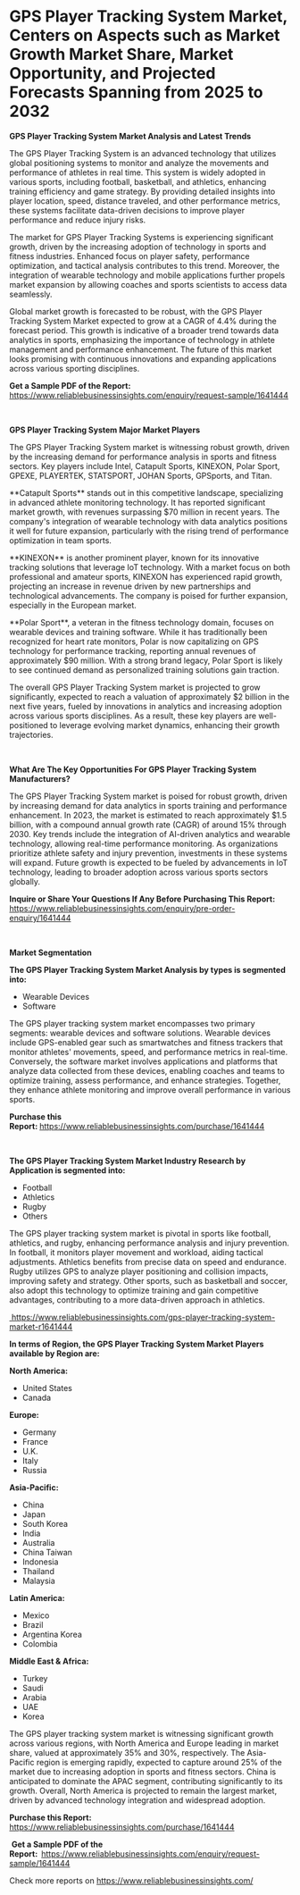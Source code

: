 <p><h1>GPS Player Tracking System Market, Centers on Aspects such as Market Growth Market Share, Market Opportunity, and Projected Forecasts Spanning from 2025 to 2032</h1></p><p><strong>GPS Player Tracking System Market Analysis and Latest Trends</strong></p>
<p><p>The GPS Player Tracking System is an advanced technology that utilizes global positioning systems to monitor and analyze the movements and performance of athletes in real time. This system is widely adopted in various sports, including football, basketball, and athletics, enhancing training efficiency and game strategy. By providing detailed insights into player location, speed, distance traveled, and other performance metrics, these systems facilitate data-driven decisions to improve player performance and reduce injury risks.</p><p>The market for GPS Player Tracking Systems is experiencing significant growth, driven by the increasing adoption of technology in sports and fitness industries. Enhanced focus on player safety, performance optimization, and tactical analysis contributes to this trend. Moreover, the integration of wearable technology and mobile applications further propels market expansion by allowing coaches and sports scientists to access data seamlessly.</p><p>Global market growth is forecasted to be robust, with the GPS Player Tracking System Market expected to grow at a CAGR of 4.4% during the forecast period. This growth is indicative of a broader trend towards data analytics in sports, emphasizing the importance of technology in athlete management and performance enhancement. The future of this market looks promising with continuous innovations and expanding applications across various sporting disciplines.</p></p>
<p><strong>Get a Sample PDF of the Report:&nbsp;</strong> <a href="https://www.reliablebusinessinsights.com/enquiry/request-sample/1641444?utm_campaign=3214&utm_medium=2&utm_source=Github&utm_content=ia&utm_term=11032025&utm_id=gps-player-tracking-system">https://www.reliablebusinessinsights.com/enquiry/request-sample/1641444</a></p>
<p>&nbsp;</p>
<p><strong>GPS Player Tracking System Major Market Players</strong></p>
<p><p>The GPS Player Tracking System market is witnessing robust growth, driven by the increasing demand for performance analysis in sports and fitness sectors. Key players include Intel, Catapult Sports, KINEXON, Polar Sport, GPEXE, PLAYERTEK, STATSPORT, JOHAN Sports, GPSports, and Titan.</p><p>**Catapult Sports** stands out in this competitive landscape, specializing in advanced athlete monitoring technology. It has reported significant market growth, with revenues surpassing $70 million in recent years. The company's integration of wearable technology with data analytics positions it well for future expansion, particularly with the rising trend of performance optimization in team sports.</p><p>**KINEXON** is another prominent player, known for its innovative tracking solutions that leverage IoT technology. With a market focus on both professional and amateur sports, KINEXON has experienced rapid growth, projecting an increase in revenue driven by new partnerships and technological advancements. The company is poised for further expansion, especially in the European market.</p><p>**Polar Sport**, a veteran in the fitness technology domain, focuses on wearable devices and training software. While it has traditionally been recognized for heart rate monitors, Polar is now capitalizing on GPS technology for performance tracking, reporting annual revenues of approximately $90 million. With a strong brand legacy, Polar Sport is likely to see continued demand as personalized training solutions gain traction.</p><p>The overall GPS Player Tracking System market is projected to grow significantly, expected to reach a valuation of approximately $2 billion in the next five years, fueled by innovations in analytics and increasing adoption across various sports disciplines. As a result, these key players are well-positioned to leverage evolving market dynamics, enhancing their growth trajectories.</p></p>
<p>&nbsp;</p>
<p><strong>What Are The Key Opportunities For GPS Player Tracking System Manufacturers?</strong></p>
<p><p>The GPS Player Tracking System market is poised for robust growth, driven by increasing demand for data analytics in sports training and performance enhancement. In 2023, the market is estimated to reach approximately $1.5 billion, with a compound annual growth rate (CAGR) of around 15% through 2030. Key trends include the integration of AI-driven analytics and wearable technology, allowing real-time performance monitoring. As organizations prioritize athlete safety and injury prevention, investments in these systems will expand. Future growth is expected to be fueled by advancements in IoT technology, leading to broader adoption across various sports sectors globally.</p></p>
<p><strong>Inquire or Share Your Questions If Any Before Purchasing This Report:</strong> <a href="https://www.reliablebusinessinsights.com/enquiry/pre-order-enquiry/1641444?utm_campaign=3214&utm_medium=2&utm_source=Github&utm_content=ia&utm_term=11032025&utm_id=gps-player-tracking-system">https://www.reliablebusinessinsights.com/enquiry/pre-order-enquiry/1641444</a></p>
<p>&nbsp;</p>
<p><strong>Market Segmentation</strong></p>
<p><strong>The GPS Player Tracking System Market Analysis by types is segmented into:</strong></p>
<p><ul><li>Wearable Devices</li><li>Software</li></ul></p>
<p><p>The GPS player tracking system market encompasses two primary segments: wearable devices and software solutions. Wearable devices include GPS-enabled gear such as smartwatches and fitness trackers that monitor athletes' movements, speed, and performance metrics in real-time. Conversely, the software market involves applications and platforms that analyze data collected from these devices, enabling coaches and teams to optimize training, assess performance, and enhance strategies. Together, they enhance athlete monitoring and improve overall performance in various sports.</p></p>
<p><strong>Purchase this Report:&nbsp;</strong><a href="https://www.reliablebusinessinsights.com/purchase/1641444?utm_campaign=3214&utm_medium=2&utm_source=Github&utm_content=ia&utm_term=11032025&utm_id=gps-player-tracking-system">https://www.reliablebusinessinsights.com/purchase/1641444</a></p>
<p>&nbsp;</p>
<p><strong>The GPS Player Tracking System Market Industry Research by Application is segmented into:</strong></p>
<p><ul><li>Football</li><li>Athletics</li><li>Rugby</li><li>Others</li></ul></p>
<p><p>The GPS player tracking system market is pivotal in sports like football, athletics, and rugby, enhancing performance analysis and injury prevention. In football, it monitors player movement and workload, aiding tactical adjustments. Athletics benefits from precise data on speed and endurance. Rugby utilizes GPS to analyze player positioning and collision impacts, improving safety and strategy. Other sports, such as basketball and soccer, also adopt this technology to optimize training and gain competitive advantages, contributing to a more data-driven approach in athletics.</p></p>
<p><a href="https://www.reliablebusinessinsights.com/gps-player-tracking-system-market-r1641444?utm_campaign=3214&utm_medium=2&utm_source=Github&utm_content=ia&utm_term=11032025&utm_id=gps-player-tracking-system">&nbsp;https://www.reliablebusinessinsights.com/gps-player-tracking-system-market-r1641444</a></p>
<p><strong>In terms of Region, the GPS Player Tracking System Market Players available by Region are:</strong></p>
<p>
    <p> <strong> North America: </strong>
        <ul>
            <li>United States</li>
            <li>Canada</li>
        </ul>
        </p> 
    <p> <strong> Europe: </strong>
        <ul>
            <li>Germany</li>
            <li>France</li>
            <li>U.K.</li>
            <li>Italy</li>
            <li>Russia</li>
        </ul>
        </p> 
    <p> <strong> Asia-Pacific: </strong>
        <ul>
            <li>China</li>
            <li>Japan</li>
            <li>South Korea</li>
            <li>India</li>
            <li>Australia</li>
            <li>China Taiwan</li>
            <li>Indonesia</li>
            <li>Thailand</li>
            <li>Malaysia</li>
        </ul>
        </p> 
    <p> <strong> Latin America: </strong>
        <ul>
            <li>Mexico</li>
            <li>Brazil</li>
            <li>Argentina Korea</li>
            <li>Colombia</li>
        </ul>
        </p> 
    <p> <strong> Middle East & Africa: </strong>
        <ul>
            <li>Turkey</li>
            <li>Saudi</li>
            <li>Arabia</li>
            <li>UAE</li>
            <li>Korea</li>
        </ul>
    </p>
    </p>
<p><p>The GPS player tracking system market is witnessing significant growth across various regions, with North America and Europe leading in market share, valued at approximately 35% and 30%, respectively. The Asia-Pacific region is emerging rapidly, expected to capture around 25% of the market due to increasing adoption in sports and fitness sectors. China is anticipated to dominate the APAC segment, contributing significantly to its growth. Overall, North America is projected to remain the largest market, driven by advanced technology integration and widespread adoption.</p></p>
<p><strong>Purchase this Report: </strong><a href="https://www.reliablebusinessinsights.com/purchase/1641444?utm_campaign=3214&utm_medium=2&utm_source=Github&utm_content=ia&utm_term=11032025&utm_id=gps-player-tracking-system">https://www.reliablebusinessinsights.com/purchase/1641444</a></p>
<p>&nbsp;<strong>Get a Sample PDF of the Report:&nbsp;&nbsp;</strong><a href="https://www.reliablebusinessinsights.com/enquiry/request-sample/1641444?utm_campaign=3214&utm_medium=2&utm_source=Github&utm_content=ia&utm_term=11032025&utm_id=gps-player-tracking-system">https://www.reliablebusinessinsights.com/enquiry/request-sample/1641444</a></p>
<p><strong></strong></p>
<p>Check more reports on <a href="https://www.reliablebusinessinsights.com/?utm_campaign=3214&utm_medium=2&utm_source=Github&utm_content=ia&utm_term=11032025&utm_id=gps-player-tracking-system">https://www.reliablebusinessinsights.com/</a></p>